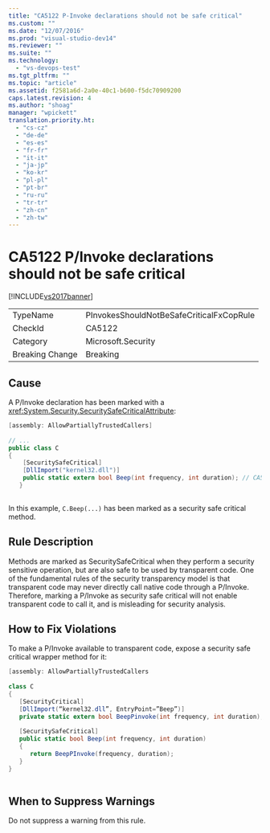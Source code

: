 ```yaml
---
title: "CA5122 P-Invoke declarations should not be safe critical"
ms.custom: ""
ms.date: "12/07/2016"
ms.prod: "visual-studio-dev14"
ms.reviewer: ""
ms.suite: ""
ms.technology: 
  - "vs-devops-test"
ms.tgt_pltfrm: ""
ms.topic: "article"
ms.assetid: f2581a6d-2a0e-40c1-b600-f5dc70909200
caps.latest.revision: 4
ms.author: "shoag"
manager: "wpickett"
translation.priority.ht: 
  - "cs-cz"
  - "de-de"
  - "es-es"
  - "fr-fr"
  - "it-it"
  - "ja-jp"
  - "ko-kr"
  - "pl-pl"
  - "pt-br"
  - "ru-ru"
  - "tr-tr"
  - "zh-cn"
  - "zh-tw"
---
```

# CA5122 P/Invoke declarations should not be safe critical
[!INCLUDE[vs2017banner](../code-quality/includes/vs2017banner.md)]

|||  
|-|-|  
|TypeName|PInvokesShouldNotBeSafeCriticalFxCopRule|  
|CheckId|CA5122|  
|Category|Microsoft.Security|  
|Breaking Change|Breaking|  
  
## Cause  
 A P/Invoke declaration has been marked with a <xref:System.Security.SecuritySafeCriticalAttribute>:  
  
```c#  
[assembly: AllowPartiallyTrustedCallers]  
  
// ...  
public class C  
{  
    [SecuritySafeCritical]  
    [DllImport("kernel32.dll")]  
    public static extern bool Beep(int frequency, int duration); // CA5122 – safe critical p/invoke  
   }  
  
```  
  
 In this example, `C.Beep(...)` has been marked as a security safe critical method.  
  
## Rule Description  
 Methods are marked as SecuritySafeCritical when they perform a security sensitive operation, but are also safe to be used by transparent code. One of the fundamental rules of the security transparency model is that transparent code may never directly call native code through a P/Invoke. Therefore, marking a P/Invoke as security safe critical will not enable transparent code to call it, and is misleading for security analysis.  
  
## How to Fix Violations  
 To make a P/Invoke available to transparent code, expose a security safe critical wrapper method for it:  
  
```c#  
[assembly: AllowPartiallyTrustedCallers  
  
class C  
{  
   [SecurityCritical]  
   [DllImport(“kernel32.dll”, EntryPoint=”Beep”)]  
   private static extern bool BeepPinvoke(int frequency, int duration); // Security Critical P/Invoke  
  
   [SecuritySafeCritical]  
   public static bool Beep(int frequency, int duration)  
   {  
      return BeepPInvoke(frequency, duration);  
   }  
}  
  
```  
  
## When to Suppress Warnings  
 Do not suppress a warning from this rule.